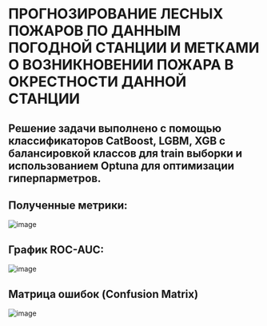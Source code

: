 # ПРОГНОЗИРОВАНИЕ ЛЕСНЫХ ПОЖАРОВ ПО ДАННЫМ ПОГОДНОЙ СТАНЦИИ И МЕТКАМИ О ВОЗНИКНОВЕНИИ ПОЖАРА В ОКРЕСТНОСТИ ДАННОЙ СТАНЦИИ

## Решение задачи выполнено с помощью классификаторов CatBoost, LGBM, XGB c балансировкой классов для train выборки и использованием Optuna для оптимизации гиперпарметров.

## Полученные метрики:
![image](https://github.com/GorshkovAndrey/Forest_fires/assets/130226207/434bccf7-26af-4f73-a3c0-5c77ccdccd2e)

## График ROC-AUC:
![image](https://github.com/GorshkovAndrey/Forest_fires/assets/130226207/23fef504-46bd-4cdb-a949-53730bf4ff8d)

## Матрица ошибок (Confusion Matrix)
![image](https://github.com/GorshkovAndrey/Forest_fires/assets/130226207/fa1448a4-f837-423f-9881-49b4b5bc66a7)
